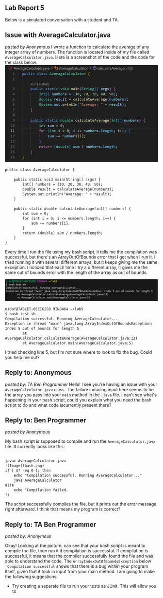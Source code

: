 ## Lab Report 5
Below is a simulated conversation with a student and TA.
## Issue with AverageCalculator.java
_posted by Anonymous_
I wrote a function to calculate the average of any integer array of numbers. The function is located inside of my file called ``AverageCalculator.java``. Here is a screenshot of the code and the code for the class below: 
![Image](AverageCalculator.png)
```
public class AverageCalculator {

    public static void main(String[] args) {
        int[] numbers = {10, 20, 30, 40, 50};
        double result = calculateAverage(numbers);
        System.out.println("Average: " + result);
    }

    public static double calculateAverage(int[] numbers) {
        int sum = 0;
        for (int i = 0; i <= numbers.length; i++) {  
            sum += numbers[i];
        }
        return (double) sum / numbers.length;
    }
}
```
  Every time I run the file using my bash script, it tells me the compilation was successful, but there's an 
  ArrayOutOfBounds error that I get when I run it. I tried running it with several different arrays, but it keeps 
  giving me the same exception. I noticed that each time I try a different array, it gives me the same out of 
  bounds error with the length of the array as out of bounds. 

![Image](error.png)
```
nidaf@TABLET-0ECIG2SB MINGW64 ~/lab5
$ bash test.sh
Compilation successful. Running AverageCalculator...
Exception in thread "main" java.lang.ArrayIndexOutOfBoundsException: Index 5 out of bounds for length 5
        at AverageCalculator.calculateAverage(AverageCalculator.java:12)
        at AverageCalculator.main(AverageCalculator.java:5)
```
I tried checking line 5, but I'm not sure where to look to fix the bug. Could you help me out? 

## Reply to: Anonymous 
_posted by: TA Ben Programmer_
    Hello! I see you're having an issue with your ```AverageCalculator.java``` class. The failure inducing input 
    here seems to be the array you pass into your ```main``` method in the ```.java``` file. I can't see what's 
    happening in your bash script, could you explain what you need the bash script to do and what code iscurrently 
    present there? 

## Reply to: Ben Programmer
_posted by Anonymous_

My bash script is supposed to compile and run the ```AverageCalculator.java``` file. It currently looks like this:
```

javac AverageCalculator.java
![Image](bash.png)
if [ $? -eq 0 ]; then
    echo "Compilation successful. Running AverageCalculator..."
    java AverageCalculator
else
    echo "Compilation failed. 
fi
```
The script successfully compiles the file, but it prints out the error message right afterward. I think that means my program is correct? 

## Reply to: TA Ben Programmer 
_posted by: Anonymous_

Okay! Looking at the picture, can see that your bash script is meant to compile the file, then run it if compilation is successful. If compilation is 
successful, it means that the compiler successfully found the file and was able to understand the code. The ```ArrayIndexOutOfBoundsException```
below  ```'Compilation successful``` shows that there is a bug within your program itself, given that it took in input from your main method. 
I am going to make the following suggestions: 

- Try creating a separate file to run your tests as JUnit. This will allow you to 


